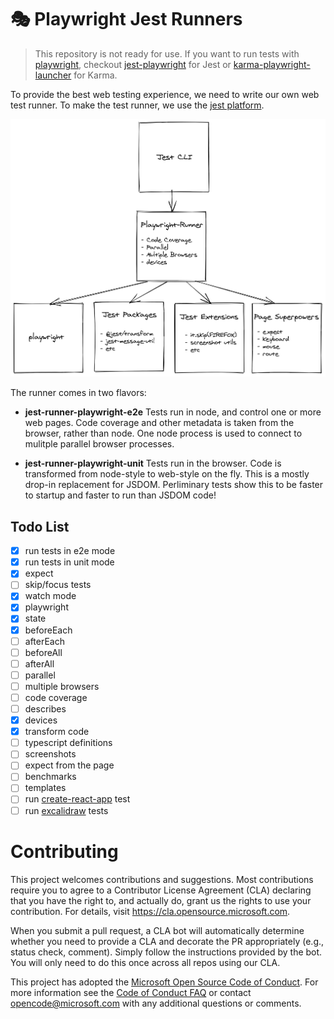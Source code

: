 # 🎭 Playwright Jest Runners

> This repository is not ready for use. If you want to run tests with [playwright](https://github.com/Microsoft/playwright), checkout [jest-playwright](https://github.com/mmarkelov/jest-playwright) for Jest or [karma-playwright-launcher](https://github.com/JoelEinbinder/karma-playwright-launcher) for Karma.

To provide the best web testing experience, we need to write our own web test runner. To make the test runner, we use the [jest platform](https://www.youtube.com/watch?v=NtjyeojAOBs).

![Diagram](./docs/diagram.png)

The runner comes in two flavors:

- **jest-runner-playwright-e2e** Tests run in node, and control one or more web pages. Code coverage and other metadata is taken from the browser, rather than node. One node process is used to connect to mulitple parallel browser processes.

- **jest-runner-playwright-unit** Tests run in the browser. Code is transformed from node-style to web-style on the fly. This is a mostly drop-in replacement for JSDOM. Perliminary tests show this to be faster to startup and faster to run than JSDOM code!

## Todo List
- [x] run tests in e2e mode
- [x] run tests in unit mode
- [x] expect
- [ ] skip/focus tests
- [x] watch mode
- [x] playwright
- [x] state
- [x] beforeEach
- [ ] afterEach
- [ ] beforeAll
- [ ] afterAll
- [ ] parallel
- [ ] multiple browsers
- [ ] code coverage
- [ ] describes
- [x] devices
- [x] transform code
- [ ] typescript definitions
- [ ] screenshots
- [ ] expect from the page
- [ ] benchmarks
- [ ] templates
- [ ] run [create-react-app](https://github.com/facebook/create-react-app) test
- [ ] run [excalidraw](https://github.com/excalidraw/excalidraw) tests

# Contributing

This project welcomes contributions and suggestions.  Most contributions require you to agree to a
Contributor License Agreement (CLA) declaring that you have the right to, and actually do, grant us
the rights to use your contribution. For details, visit https://cla.opensource.microsoft.com.

When you submit a pull request, a CLA bot will automatically determine whether you need to provide
a CLA and decorate the PR appropriately (e.g., status check, comment). Simply follow the instructions
provided by the bot. You will only need to do this once across all repos using our CLA.

This project has adopted the [Microsoft Open Source Code of Conduct](https://opensource.microsoft.com/codeofconduct/).
For more information see the [Code of Conduct FAQ](https://opensource.microsoft.com/codeofconduct/faq/) or
contact [opencode@microsoft.com](mailto:opencode@microsoft.com) with any additional questions or comments.

